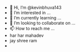 - 👋 Hi, I’m @kevinbhuva143
- 👀 I’m interested in ...
- 🌱 I’m currently learning ...
- 💞️ I’m looking to collaborate on ...
- 📫 How to reach me ...
- har har mahadev
- jay shree ram
- 

<!---
kevinbhuva143/kevinbhuva143 is a ✨ special ✨ repository because its `README.md` (this file) appears on your GitHub profile.
You can click the Preview link to take a look at your changes.
--->
